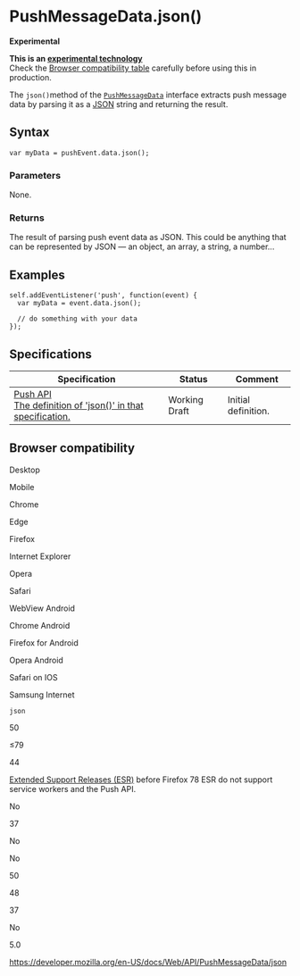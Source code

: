 # PushMessageData.json()

**Experimental**

**This is an [experimental technology](https://developer.mozilla.org/en-US/docs/MDN/Guidelines/Conventions_definitions#experimental)**  
Check the [Browser compatibility table](#browser_compatibility) carefully before using this in production.

The `json()`method of the [`PushMessageData`](../pushmessagedata) interface extracts push message data by parsing it as a [JSON](https://developer.mozilla.org/en-US/docs/Web/JavaScript/Reference/Global_Objects/JSON) string and returning the result.

## Syntax

    var myData = pushEvent.data.json();

### Parameters

None.

### Returns

The result of parsing push event data as JSON. This could be anything that can be represented by JSON — an object, an array, a string, a number...

## Examples

    self.addEventListener('push', function(event) {
      var myData = event.data.json();

      // do something with your data
    });

## Specifications

<table><thead><tr class="header"><th>Specification</th><th>Status</th><th>Comment</th></tr></thead><tbody><tr class="odd"><td><a href="https://w3c.github.io/push-api/#dom-pushmessagedata-json">Push API<br />
<span class="small">The definition of 'json()' in that specification.</span></a></td><td><span class="spec-wd">Working Draft</span></td><td>Initial definition.</td></tr></tbody></table>

## Browser compatibility

Desktop

Mobile

Chrome

Edge

Firefox

Internet Explorer

Opera

Safari

WebView Android

Chrome Android

Firefox for Android

Opera Android

Safari on IOS

Samsung Internet

`json`

50

≤79

44

[Extended Support Releases (ESR)](https://www.mozilla.org/en-US/firefox/organizations/) before Firefox 78 ESR do not support service workers and the Push API.

No

37

No

No

50

48

37

No

5.0

<a href="https://developer.mozilla.org/en-US/docs/Web/API/PushMessageData/json" class="_attribution-link">https://developer.mozilla.org/en-US/docs/Web/API/PushMessageData/json</a>

